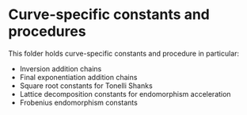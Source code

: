 # Curve-specific constants and procedures

This folder holds curve-specific constants and procedure in particular:

- Inversion addition chains
- Final exponentiation addition chains
- Square root constants for Tonelli Shanks
- Lattice decomposition constants for endomorphism acceleration
- Frobenius endomorphism constants
